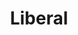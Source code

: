 ---
title: Liberal
crosslinks:
- The_Donald
- Conservative
- politics
- esist
- EnoughTrumpSpam
- xkcd
- Bad_Cop_No_Donut
- uncensorednews
- Anarchism
- explainlikeimfive
- Economics
- skeptic
- Military
- news
- POTUSWatch
- Documentaries
- MakeNewFriendsHere
- pics
- NeverTrump
- democrats
---